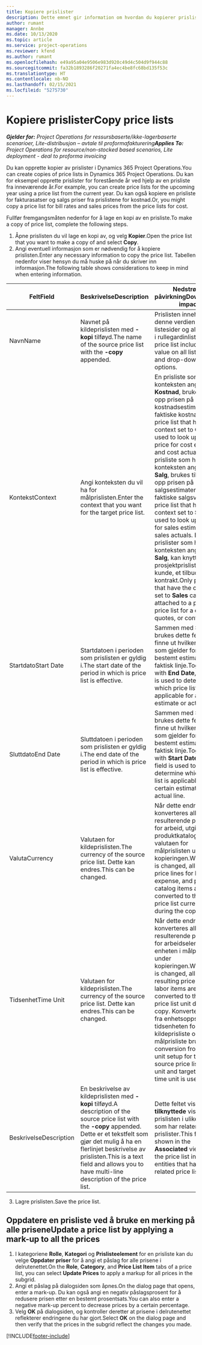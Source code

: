 ```yaml
---
title: Kopiere prislister
description: Dette emnet gir information om hvordan du kopierer prislister i Project Operations.
author: rumant
manager: Annbe
ms.date: 10/13/2020
ms.topic: article
ms.service: project-operations
ms.reviewer: kfend
ms.author: rumant
ms.openlocfilehash: e49a95a04e9506e983d920c49d4c504d9f944c88
ms.sourcegitcommit: fa32b1893286f20271fa4ec4be8fc68bd135f53c
ms.translationtype: HT
ms.contentlocale: nb-NO
ms.lasthandoff: 02/15/2021
ms.locfileid: "5275730"
---
```

# <a name="copy-price-lists"></a><span data-ttu-id="449b9-103">Kopiere prislister</span><span class="sxs-lookup"><span data-stu-id="449b9-103">Copy price lists</span></span>

<span data-ttu-id="449b9-104">_**Gjelder for:** Project Operations for ressursbaserte/ikke-lagerbaserte scenarioer, Lite-distribusjon – avtale til proformafakturering_</span><span class="sxs-lookup"><span data-stu-id="449b9-104">_**Applies To:** Project Operations for resource/non-stocked based scenarios, Lite deployment - deal to proforma invoicing_</span></span>

<span data-ttu-id="449b9-105">Du kan opprette kopier av prislister i Dynamics 365 Project Operations.</span><span class="sxs-lookup"><span data-stu-id="449b9-105">You can create copies of price lists in Dynamics 365 Project Operations.</span></span> <span data-ttu-id="449b9-106">Du kan for eksempel opprette prislister for forestående år ved hjelp av en prisliste fra inneværende år.</span><span class="sxs-lookup"><span data-stu-id="449b9-106">For example, you can create price lists for the upcoming year using a price list from the current year.</span></span>  <span data-ttu-id="449b9-107">Du kan også kopiere en prisliste for fakturasatser og salgs priser fra prislistene for kostnad.</span><span class="sxs-lookup"><span data-stu-id="449b9-107">Or, you might copy a price list for bill rates and sales prices from the price lists for cost.</span></span> 

<span data-ttu-id="449b9-108">Fullfør fremgangsmåten nedenfor for å lage en kopi av en prisliste.</span><span class="sxs-lookup"><span data-stu-id="449b9-108">To make a copy of price list, complete the following steps.</span></span>

1. <span data-ttu-id="449b9-109">Åpne prislisten du vil lage en kopi av, og velg **Kopier**.</span><span class="sxs-lookup"><span data-stu-id="449b9-109">Open the price list that you want to make a copy of and select **Copy**.</span></span>
2. <span data-ttu-id="449b9-110">Angi eventuell informasjon som er nødvendig for å kopiere prislisten.</span><span class="sxs-lookup"><span data-stu-id="449b9-110">Enter any necessary information to copy the price list.</span></span> <span data-ttu-id="449b9-111">Tabellen nedenfor viser hensyn du må huske på når du skriver inn informasjon.</span><span class="sxs-lookup"><span data-stu-id="449b9-111">The following table shows considerations to keep in mind when entering information.</span></span>

| <span data-ttu-id="449b9-112">Felt</span><span class="sxs-lookup"><span data-stu-id="449b9-112">Field</span></span> | <span data-ttu-id="449b9-113">Beskrivelse</span><span class="sxs-lookup"><span data-stu-id="449b9-113">Description</span></span> | <span data-ttu-id="449b9-114">Nedstrøms påvirkning</span><span class="sxs-lookup"><span data-stu-id="449b9-114">Downstream impact</span></span> |
| --- | --- | --- |
| <span data-ttu-id="449b9-115">Navn</span><span class="sxs-lookup"><span data-stu-id="449b9-115">Name</span></span> | <span data-ttu-id="449b9-116">Navnet på kildeprislisten med **-kopi** tilføyd.</span><span class="sxs-lookup"><span data-stu-id="449b9-116">The name of the source price list with the **-copy** appended.</span></span> | <span data-ttu-id="449b9-117">Prislisten inneholder denne verdien for alle listesider og alternativer i rullegardinlister.</span><span class="sxs-lookup"><span data-stu-id="449b9-117">The price list includes this value on all list pages and drop-down options.</span></span> |
| <span data-ttu-id="449b9-118">Kontekst</span><span class="sxs-lookup"><span data-stu-id="449b9-118">Context</span></span> | <span data-ttu-id="449b9-119">Angi konteksten du vil ha for målprislisten.</span><span class="sxs-lookup"><span data-stu-id="449b9-119">Enter the context that you want for the target price list.</span></span> | <span data-ttu-id="449b9-120">En prisliste som har konteksten angitt til **Kostnad**, brukes til å slå opp prisen på kostnadsestimater og faktiske kostnader.</span><span class="sxs-lookup"><span data-stu-id="449b9-120">A price list that has the context set to **Cost** is used to look up the price for cost estimates and cost actuals.</span></span> <span data-ttu-id="449b9-121">En prisliste som har konteksten angitt til **Salg**, brukes til å slå opp prisen på salgsestimater og faktiske salgsverdier.</span><span class="sxs-lookup"><span data-stu-id="449b9-121">A price list that has the context set to **Sales** is used to look up price for sales estimates and sales actuals.</span></span> <span data-ttu-id="449b9-122">Bare prislister som har konteksten angitt til **Salg**, kan knyttes til en prosjektprisliste for en kunde, et tilbud eller en kontrakt.</span><span class="sxs-lookup"><span data-stu-id="449b9-122">Only price lists that have the context set to **Sales** can be attached to a project price list for a customer, quotes, or contract.</span></span> |
| <span data-ttu-id="449b9-123">Startdato</span><span class="sxs-lookup"><span data-stu-id="449b9-123">Start Date</span></span> | <span data-ttu-id="449b9-124">Startdatoen i perioden som prislisten er gyldig i.</span><span class="sxs-lookup"><span data-stu-id="449b9-124">The start date of the period in which is price list is effective.</span></span> | <span data-ttu-id="449b9-125">Sammen med **Sluttdato** brukes dette feltet til å finne ut hvilken prisliste som gjelder for et bestemt estimat eller en faktisk linje.</span><span class="sxs-lookup"><span data-stu-id="449b9-125">Together with **End Date**, this field is used to determine which price list is applicable for a certain estimate or actual line.</span></span> |
| <span data-ttu-id="449b9-126">Sluttdato</span><span class="sxs-lookup"><span data-stu-id="449b9-126">End Date</span></span> | <span data-ttu-id="449b9-127">Sluttdatoen i perioden som prislisten er gyldig i.</span><span class="sxs-lookup"><span data-stu-id="449b9-127">The end date of the period in which is price list is effective.</span></span> | <span data-ttu-id="449b9-128">Sammen med **Startdato** brukes dette feltet til å finne ut hvilken prisliste som gjelder for et bestemt estimat eller en faktisk linje.</span><span class="sxs-lookup"><span data-stu-id="449b9-128">Together with **Start Date**, this field is used to determine which price list is applicable for a certain estimate or actual line.</span></span> |
| <span data-ttu-id="449b9-129">Valuta</span><span class="sxs-lookup"><span data-stu-id="449b9-129">Currency</span></span> | <span data-ttu-id="449b9-130">Valutaen for kildeprislisten.</span><span class="sxs-lookup"><span data-stu-id="449b9-130">The currency of the source price list.</span></span> <span data-ttu-id="449b9-131">Dette kan endres.</span><span class="sxs-lookup"><span data-stu-id="449b9-131">This can be changed.</span></span> | <span data-ttu-id="449b9-132">Når dette endres, konverteres alle resulterende prislinjer for arbeid, utgifter og produktkatalogvarer til valutaen for målprislisten under kopieringen.</span><span class="sxs-lookup"><span data-stu-id="449b9-132">When this is changed, all resulting price lines for labor, expense, and product catalog items are converted to the target price list currency during the copy.</span></span> |
| <span data-ttu-id="449b9-133">Tidsenhet</span><span class="sxs-lookup"><span data-stu-id="449b9-133">Time Unit</span></span> | <span data-ttu-id="449b9-134">Valutaen for kildeprislisten.</span><span class="sxs-lookup"><span data-stu-id="449b9-134">The currency of the source price list.</span></span> <span data-ttu-id="449b9-135">Dette kan endres.</span><span class="sxs-lookup"><span data-stu-id="449b9-135">This can be changed.</span></span> | <span data-ttu-id="449b9-136">Når dette endres, konverteres alle resulterende prislinjer for arbeidselementer til enheten i målprislisten under kopieringen.</span><span class="sxs-lookup"><span data-stu-id="449b9-136">When this is changed, all the resulting price lines for labor items are converted to the target price list unit during the copy.</span></span> <span data-ttu-id="449b9-137">Konverteringen fra enhetsoppsettet for tidsenheten for kildeprisliste og målprisliste brukes.</span><span class="sxs-lookup"><span data-stu-id="449b9-137">The conversion from the unit setup for the source price list time unit and target price list time unit is used.</span></span> |
| <span data-ttu-id="449b9-138">Beskrivelse</span><span class="sxs-lookup"><span data-stu-id="449b9-138">Description</span></span> | <span data-ttu-id="449b9-139">En beskrivelse av kildeprislisten med **-kopi** tilføyd.</span><span class="sxs-lookup"><span data-stu-id="449b9-139">A description of the source price list with the **-copy** appended.</span></span> <span data-ttu-id="449b9-140">Dette er et tekstfelt som gjør det mulig å ha en flerlinjet beskrivelse av prislisten.</span><span class="sxs-lookup"><span data-stu-id="449b9-140">This is a text field and allows you to have multi-line description of the price list.</span></span> | <span data-ttu-id="449b9-141">Dette feltet vises i de **tilknyttede** visningene i prislisten i ulike enheter som har relaterte prislister.</span><span class="sxs-lookup"><span data-stu-id="449b9-141">This field is shown in the **Associated** views on the price list in various entities that have related price lists.</span></span> |

3. <span data-ttu-id="449b9-142">Lagre prislisten.</span><span class="sxs-lookup"><span data-stu-id="449b9-142">Save the price list.</span></span> 

## <a name="update-a-price-list-by-applying-a-mark-up-to-all-the-prices"></a><span data-ttu-id="449b9-143">Oppdatere en prisliste ved å bruke en merking på alle prisene</span><span class="sxs-lookup"><span data-stu-id="449b9-143">Update a price list by applying a mark-up to all the prices</span></span>

1. <span data-ttu-id="449b9-144">I kategoriene **Rolle**, **Kategori** og **Prislisteelement** for en prisliste kan du velge **Oppdater priser** for å angi et påslag for alle prisene i delrutenettet.</span><span class="sxs-lookup"><span data-stu-id="449b9-144">On the **Role**, **Category**, and **Price List Item** tabs of a price list, you can select **Update Prices** to apply a markup for all prices in the subgrid.</span></span> 
2. <span data-ttu-id="449b9-145">Angi et påslag på dialogsiden som åpnes.</span><span class="sxs-lookup"><span data-stu-id="449b9-145">On the dialog page that opens, enter a mark-up.</span></span> <span data-ttu-id="449b9-146">Du kan også angi en negativ påslagsprosent for å redusere prisen etter en bestemt prosentsats.</span><span class="sxs-lookup"><span data-stu-id="449b9-146">You can also enter a negative mark-up percent to decrease prices by a certain percentage.</span></span> 
3. <span data-ttu-id="449b9-147">Velg **OK** på dialogsiden, og kontroller deretter at prisene i delrutenettet reflekterer endringene du har gjort.</span><span class="sxs-lookup"><span data-stu-id="449b9-147">Select **OK** on the dialog page and then verify that the prices in the subgrid reflect the changes you made.</span></span>


[!INCLUDE[footer-include](../includes/footer-banner.md)]